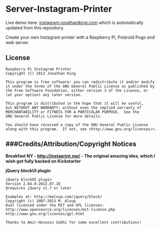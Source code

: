 Server-Instagram-Printer
========================

Live demo here: [instagram.jonathanlking.com](http://instagram.jonathanlking.com/) which is automatically updated from this repository.

Create your own Instagram printer with a Raspberry Pi, Polaroid Pogo and web server.

License
-------

    Raspberry Pi Instagram Printer
    Copyright (C) 2013 Jonathan King

    This program is free software: you can redistribute it and/or modify
    it under the terms of the GNU General Public License as published by
    the Free Software Foundation, either version 3 of the License, or
    (at your option) any later version.

    This program is distributed in the hope that it will be useful,
    but WITHOUT ANY WARRANTY; without even the implied warranty of
    MERCHANTABILITY or FITNESS FOR A PARTICULAR PURPOSE.  See the
    GNU General Public License for more details.

    You should have received a copy of the GNU General Public License
    along with this program.  If not, see <http://www.gnu.org/licenses/>.


###Credits/Attribution/Copyright Notices
----------------------------------------

**Breakfast NY - http://instaprint.me/ - The original amazing idea, which I wish got fully backed on Kickstarter**

**jQuery blockUI plugin**

    jQuery blockUI plugin
    Version 2.64.0-2013.07.18
    @requires jQuery v1.7 or later
 
    Examples at: http://malsup.com/jquery/block/
    Copyright (c) 2007-2013 M. Alsup
    Dual licensed under the MIT and GPL licenses:
    http://www.opensource.org/licenses/mit-license.php
    http://www.gnu.org/licenses/gpl.html
 
    Thanks to Amir-Hossein Sobhi for some excellent contributions!
